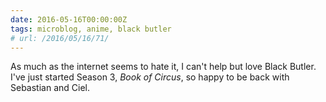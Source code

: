 ```yaml
---
date: 2016-05-16T00:00:00Z
tags: microblog, anime, black butler
# url: /2016/05/16/71/
---
```


As much as the internet seems to hate it, I can't help but love Black Butler. I've just started Season 3, *Book of Circus*, so happy to be back with Sebastian and Ciel.